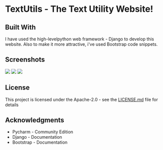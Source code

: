# TextUtils - The Text Utility Website!

## Built With

I have used the high-levelpython web framework - Django to develop this website.
Also to make it more attractive, i've used Bootstrap code snippets. 

## Screenshots
![](https://github.com/shrishsharma69/Text-Utility-Website/blob/master/images/ss1.PNG)
![](https://github.com/shrishsharma69/Text-Utility-Website/blob/master/images/ss2.PNG)
![](https://github.com/shrishsharma69/Text-Utility-Website/blob/master/images/ss3.PNG)

## License

This project is licensed under the Apache-2.0 - see the [LICENSE.md](LICENSE.md) file for details

## Acknowledgments

* Pycharm - Community Edition
* Django - Documentation
* Bootstrap - Documentation

